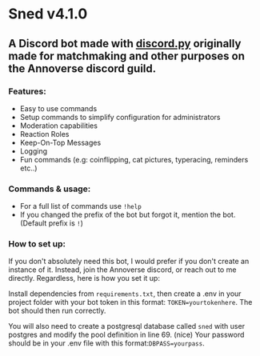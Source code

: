 # Sned v4.1.0

## A Discord bot made with [discord.py](https://github.com/Rapptz/discord.py)  originally made for matchmaking and other purposes on the Annoverse discord guild.

### Features:
 - Easy to use commands
 - Setup commands to simplify configuration for administrators
 - Moderation capabilities
 - Reaction Roles
 - Keep-On-Top Messages
 - Logging
 - Fun commands (e.g: coinflipping, cat pictures, typeracing, reminders etc..)

### Commands & usage:
 - For a full list of commands use `!help`
 - If you changed the prefix of the bot but forgot it, mention the bot. (Default prefix is `!`)

### How to set up:
If you don't absolutely need this bot, I would prefer if you don't create an instance of it. Instead, join the Annoverse discord, or reach out to me directly. Regardless, here is how you set it up:

Install dependencies from `requirements.txt`, then create a .env in your project folder with your bot token in this format: `TOKEN=yourtokenhere`. The bot should then run correctly.

You will also need to create a postgresql database called `sned` with user postgres and modify the pool definition in line 69. (nice) Your password should be in your .env file with this format:`DBPASS=yourpass`.
